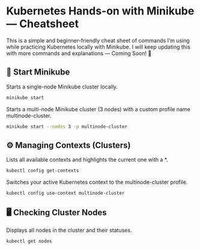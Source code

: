 # Kubernetes Hands-on with Minikube — Cheatsheet

This is a simple and beginner-friendly cheat sheet of commands I’m using while practicing Kubernetes locally with Minikube.
I will keep updating this with more commands and explanations — Coming Soon! 🚀

## 🚀 Start Minikube

Starts a single-node Minikube cluster locally.
```bash
minikube start
```
Starts a multi-node Minikube cluster (3 nodes) with a custom profile name multinode-cluster.
```bash
minikube start --nodes 3 -p multinode-cluster
```

## ⚙️ Managing Contexts (Clusters)

Lists all available contexts and highlights the current one with a *.
```bash
kubectl config get-contexts
```
Switches your active Kubernetes context to the multinode-cluster profile.
```bash
kubectl config use-context multinode-cluster
```

## 🖥️ Checking Cluster Nodes

Displays all nodes in the cluster and their statuses.
```bash
kubectl get nodes
```
